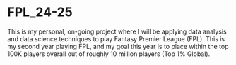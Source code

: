 # FPL_24-25

This is my personal, on-going project where I will be applying data analysis and data science techniques to play Fantasy Premier League (FPL). This is my second year playing FPL, and my goal this year is to place within the top 100K players overall out of roughly 10 million players (Top 1% Global).
